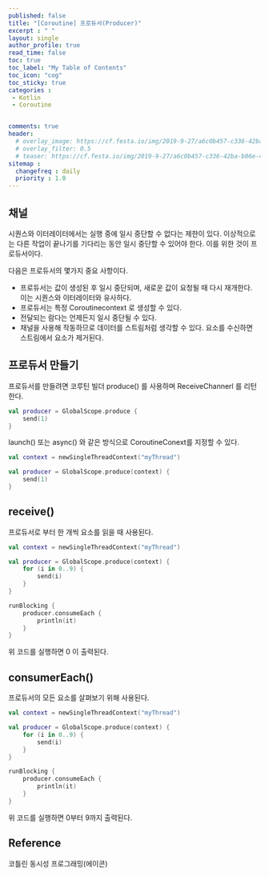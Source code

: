```yaml
---
published: false
title: "[Coroutine] 프로듀서(Producer)"
excerpt : " "
layout: single
author_profile: true
read_time: false
toc: true
toc_label: "My Table of Contents"
toc_icon: "cog"
toc_sticky: true
categories :
 - Kotlin
 - Coroutine


comments: true
header:
  # overlay_image: https://cf.festa.io/img/2019-9-27/a6c0b457-c336-42ba-b06e-462de90ada91.jpg
  # overlay_filter: 0.5
  # teaser: https://cf.festa.io/img/2019-9-27/a6c0b457-c336-42ba-b06e-462de90ada91.jpg
sitemap :
  changefreq : daily
  priority : 1.0
---
```


## 채널

시퀀스와 이터레이터에서는 실행 중에 일시 중단할 수 없다는 제한이 있다. 이상적으로는 다른 작업이 끝나기를 기다리는 동안 일시 중단할 수 있어야 한다. 이를 위한 것이 프로듀서이다.

다음은 프로듀서의 몇가지 중요 사항이다.

- 프로듀서는 값이 생성된 후 일시 중단되며, 새로운 값이 요청될 때 다시 재개한다. 이는 시퀀스와 이터레이터와 유사하다.
- 프로듀서는 특정 Coroutinecontext 로 생성할 수 있다.
- 전달되는 람다는 언제든지 일시 중단될 수 있다.
- 채널을 사용해 작동하므로 데이터를 스트림처럼 생각할 수 있다. 요소를 수신하면 스트림에서 요소가 제거된다.

## 프로듀서 만들기

프로듀서를 만들려면 코루틴 빌더 produce() 를 사용하며 ReceiveChannerl<E> 를 리턴한다.

~~~kotlin
val producer = GlobalScope.produce {
    send(1)
}
~~~

launch() 또는 async() 와 같은 방식으로 CoroutineConext를 지정할 수 있다.

~~~kotlin
val context = newSingleThreadContext("myThread")

val producer = GlobalScope.produce(context) {
    send(1)
}
~~~

## receive()

프로듀서로 부터 한 개씩 요소를 읽을 때 사용된다.

~~~kotlin
val context = newSingleThreadContext("myThread")

val producer = GlobalScope.produce(context) {
    for (i in 0..9) {
        send(i)
    }
}

runBlocking {
    producer.consumeEach {
        println(it)
    }
}
~~~

위 코드를 실행하면 0 이 출력된다.

## consumerEach()

프로듀서의 모든 요소를 살펴보기 위해 사용된다.

~~~kotlin
val context = newSingleThreadContext("myThread")

val producer = GlobalScope.produce(context) {
    for (i in 0..9) {
        send(i)
    }
}

runBlocking {
    producer.consumeEach {
        println(it)
    }
}
~~~

위 코드를 실행하면 0부터 9까지 출력된다.

## Reference

코틀린 동시성 프로그래밍(에이콘)